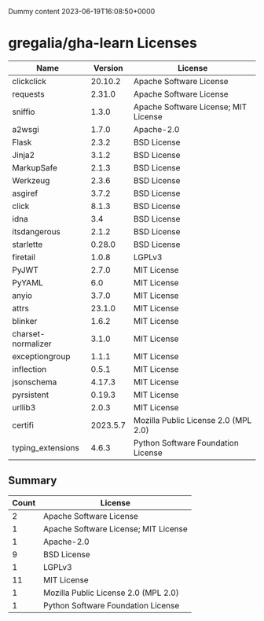 
Dummy content 2023-06-19T16:08:50+0000

# gregalia/gha-learn Licenses

| Name               | Version  | License                              |
|--------------------|----------|--------------------------------------|
| clickclick         | 20.10.2  | Apache Software License              |
| requests           | 2.31.0   | Apache Software License              |
| sniffio            | 1.3.0    | Apache Software License; MIT License |
| a2wsgi             | 1.7.0    | Apache-2.0                           |
| Flask              | 2.3.2    | BSD License                          |
| Jinja2             | 3.1.2    | BSD License                          |
| MarkupSafe         | 2.1.3    | BSD License                          |
| Werkzeug           | 2.3.6    | BSD License                          |
| asgiref            | 3.7.2    | BSD License                          |
| click              | 8.1.3    | BSD License                          |
| idna               | 3.4      | BSD License                          |
| itsdangerous       | 2.1.2    | BSD License                          |
| starlette          | 0.28.0   | BSD License                          |
| firetail           | 1.0.8    | LGPLv3                               |
| PyJWT              | 2.7.0    | MIT License                          |
| PyYAML             | 6.0      | MIT License                          |
| anyio              | 3.7.0    | MIT License                          |
| attrs              | 23.1.0   | MIT License                          |
| blinker            | 1.6.2    | MIT License                          |
| charset-normalizer | 3.1.0    | MIT License                          |
| exceptiongroup     | 1.1.1    | MIT License                          |
| inflection         | 0.5.1    | MIT License                          |
| jsonschema         | 4.17.3   | MIT License                          |
| pyrsistent         | 0.19.3   | MIT License                          |
| urllib3            | 2.0.3    | MIT License                          |
| certifi            | 2023.5.7 | Mozilla Public License 2.0 (MPL 2.0) |
| typing_extensions  | 4.6.3    | Python Software Foundation License   |

## Summary

| Count | License                              |
|-------|--------------------------------------|
| 2     | Apache Software License              |
| 1     | Apache Software License; MIT License |
| 1     | Apache-2.0                           |
| 9     | BSD License                          |
| 1     | LGPLv3                               |
| 11    | MIT License                          |
| 1     | Mozilla Public License 2.0 (MPL 2.0) |
| 1     | Python Software Foundation License   |
